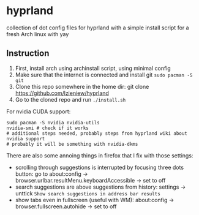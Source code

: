 # hyprland
collection of dot config files for hyprland with a simple install script for a fresh Arch linux with yay

## Instruction

1. First, install arch using archinstall script, using minimal config
2. Make sure that the internet is connected and install git `sudo pacman -S git`
3. Clone this repo somewhere in the home dir: git clone https://github.com/lzieniew/hyprland
4. Go to the cloned repo and run `./install.sh`



For nvidia CUDA support:
```
sudo pacman -S nvidia nvidia-utils
nvidia-smi # check if it works
# additional steps needed, probably steps from hyprland wiki about nvidia support
# probably it will be something with nvidia-dkms
```

There are also some annoing things in firefox that I fix with those settings:
- scrolling through suggestions is interrupted by focusing three dots button: go to about:config -> browser.urlbar.resultMenu.keyboardAccessible -> set to off
- search suggestions are above suggestions from history: settings -> unttick `Show search suggestions in address bar results`
- show tabs even in fullscreen (useful with WM): about:config -> browser.fullscreen.autohide -> set to off
